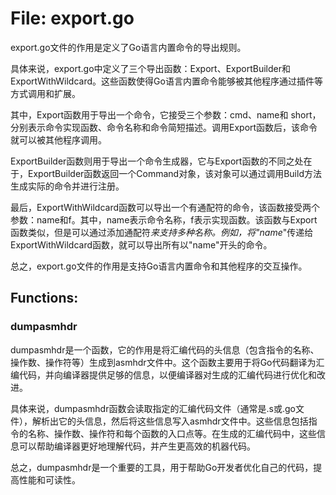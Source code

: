 # File: export.go

export.go文件的作用是定义了Go语言内置命令的导出规则。

具体来说，export.go中定义了三个导出函数：Export、ExportBuilder和ExportWithWildcard。这些函数使得Go语言内置命令能够被其他程序通过插件等方式调用和扩展。

其中，Export函数用于导出一个命令，它接受三个参数：cmd、name和 short，分别表示命令实现函数、命令名称和命令简短描述。调用Export函数后，该命令就可以被其他程序调用。

ExportBuilder函数则用于导出一个命令生成器，它与Export函数的不同之处在于，ExportBuilder函数返回一个Command对象，该对象可以通过调用Build方法生成实际的命令并进行注册。

最后，ExportWithWildcard函数可以导出一个有通配符的命令，该函数接受两个参数：name和f。其中，name表示命令名称，f表示实现函数。该函数与Export函数类似，但是可以通过添加通配符*来支持多种名称。例如，将"name*"传递给ExportWithWildcard函数，就可以导出所有以"name"开头的命令。

总之，export.go文件的作用是支持Go语言内置命令和其他程序的交互操作。

## Functions:

### dumpasmhdr

dumpasmhdr是一个函数，它的作用是将汇编代码的头信息（包含指令的名称、操作数、操作符等）生成到asmhdr文件中。这个函数主要用于将Go代码翻译为汇编代码，并向编译器提供足够的信息，以便编译器对生成的汇编代码进行优化和改进。

具体来说，dumpasmhdr函数会读取指定的汇编代码文件（通常是.s或.go文件），解析出它的头信息，然后将这些信息写入asmhdr文件中。这些信息包括指令的名称、操作数、操作符和每个函数的入口点等。在生成的汇编代码中，这些信息可以帮助编译器更好地理解代码，并产生更高效的机器代码。

总之，dumpasmhdr是一个重要的工具，用于帮助Go开发者优化自己的代码，提高性能和可读性。



